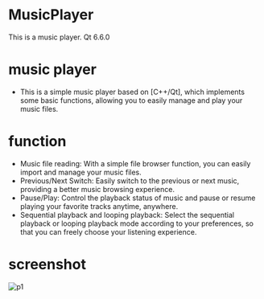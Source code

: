 # MusicPlayer
This is a music player. Qt 6.6.0

# music player 
- This is a simple music player based on [C++/Qt], which implements some basic functions, allowing you to easily manage and play your music files.
# function
- Music file reading: With a simple file browser function, you can easily import and manage your music files.
- Previous/Next Switch: Easily switch to the previous or next music, providing a better music browsing experience.
- Pause/Play: Control the playback status of music and pause or resume playing your favorite tracks anytime, anywhere.
- Sequential playback and looping playback: Select the sequential playback or looping playback mode according to your preferences, so that you can freely choose your listening experience.
# screenshot
![p1](https://github.com/Sqhh99/MusicPlayer/assets/127586242/f677aff8-3a82-4ce5-a127-11deb788cccc)
